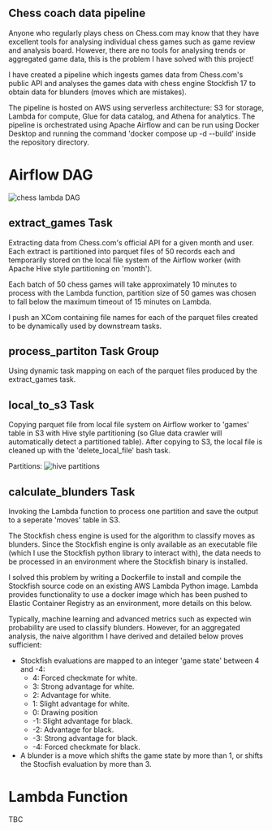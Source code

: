## Chess coach data pipeline
Anyone who regularly plays chess on Chess.com may know that they have excellent tools for analysing individual chess games such as game review and analysis board. However, there are no tools for analysing trends or aggregated game data, this is the problem I have solved with this project!

I have created a pipeline which ingests games data from Chess.com's public API and analyses the games data with chess engine Stockfish 17 to obtain data for blunders (moves which are mistakes). 

The pipeline is hosted on AWS using serverless architecture: S3 for storage, Lambda for compute, Glue for data catalog, and Athena for analytics. The pipeline is orchestrated using Apache Airflow and can be run using Docker Desktop and running the command 'docker compose up -d --build' inside the repository directory.

# Airflow DAG
![chess lambda DAG](https://github.com/user-attachments/assets/0ae58d20-becc-49d6-845a-44f1802d4784)
## extract_games Task
Extracting data from Chess.com's official API for a given month and user. Each extract is partitioned into parquet files of 50 records each and temporarily stored on the local file system of the Airflow worker (with Apache Hive style partitioning on 'month'). 

Each batch of 50 chess games will take approximately 10 minutes to process with the Lambda function, partition size of 50 games was chosen to fall below the maximum timeout of 15 minutes on Lambda. 

I push an XCom containing file names for each of the parquet files created to be dynamically used by downstream tasks.

## process_partiton Task Group
Using dynamic task mapping on each of the parquet files produced by the extract_games task.

## local_to_s3 Task
Copying parquet file from local file system on Airflow worker to 'games' table in S3 with Hive style partitioning (so Glue data crawler will automatically detect a partitioned table). After copying to S3, the local file is cleaned up with the 'delete_local_file' bash task.

Partitions:
![hive partitions](https://github.com/user-attachments/assets/c2c5224a-51cc-4b45-bcdc-ca571a7a6f52)

## calculate_blunders Task
Invoking the Lambda function to process one partition and save the output to a seperate 'moves' table in S3.

The Stockfish chess engine is used for the algorithm to classify moves as blunders. Since the Stockfish engine is only available as an executable file (which I use the Stockfish python library to interact with), the data needs to be processed in an environment where the Stockfish binary is installed. 

I solved this problem by writing a Dockerfile to install and compile the Stockfish source code on an existing AWS Lambda Python image. Lambda provides functionality to use a docker image which has been pushed to Elastic Container Registry as an environment, more details on this below.

Typically, machine learning and advanced metrics such as expected win probability are used to classify blunders. However, for an aggregated analysis, the naive algorithm I have derived and detailed below proves sufficient:
* Stockfish evaluations are mapped to an integer 'game state' between 4 and -4:
    * 4: Forced checkmate for white.
    * 3: Strong advantage for white.
    * 2: Advantage for white.
    * 1: Slight advantage for white.
    * 0: Drawing position
    * -1: Slight advantage for black.
    * -2: Advantage for black.
    * -3: Strong advantage for black.
    * -4: Forced checkmate for black.
* A blunder is a move which shifts the game state by more than 1, or shifts the Stocfish evaluation by more than 3.

# Lambda Function

TBC
